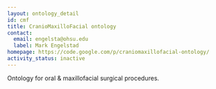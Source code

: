 ```yaml
---
layout: ontology_detail
id: cmf
title: CranioMaxilloFacial ontology
contact:
  email: engelsta@ohsu.edu
  label: Mark Engelstad
homepage: https://code.google.com/p/craniomaxillofacial-ontology/
activity_status: inactive
---
```


Ontology for oral & maxillofacial surgical procedures.
